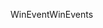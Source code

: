 <span data-ttu-id="675e8-101">WinEvent</span><span class="sxs-lookup"><span data-stu-id="675e8-101">WinEvents</span></span>